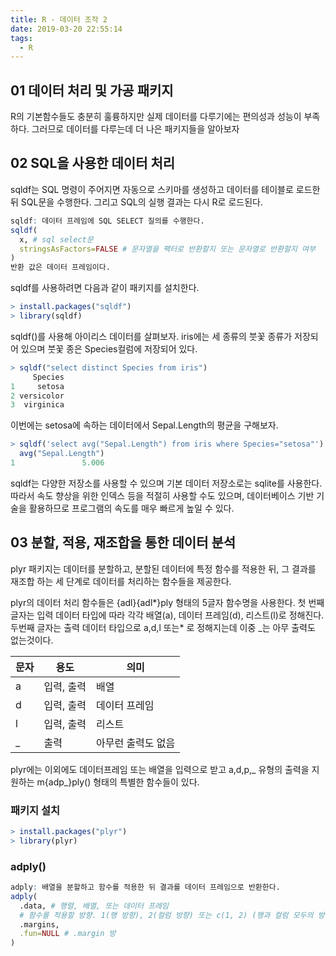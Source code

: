 ```yaml
---
title: R - 데이터 조작 2
date: 2019-03-20 22:55:14
tags:
  - R
---
```


## 01 데이터 처리 및 가공 패키지

R의 기본함수들도 충분히 훌륭하지만 실제 데이터를 다루기에는 편의성과 성능이 부족하다. 그러므로 데이터를 다루는데 더 나은 패키지들을 알아보자

## 02 SQL을 사용한 데이터 처리

sqldf는 SQL 명령이 주어지면 자동으로 스키마를 생성하고 데이터를 테이블로 로드한 뒤 SQL문을 수행한다. 그리고 SQL의 실행 결과는 다시 R로 로드된다.

```R
sqldf: 데이터 프레임에 SQL SELECT 질의를 수행한다.
sqldf(
  x, # sql select문
  stringsAsFactors=FALSE # 문자열을 팩터로 반환할지 또는 문자열로 반환할지 여부
)
반환 값은 데이터 프레임이다.
```

sqldf를 사용하려면 다음과 같이 패키지를 설치한다.

```R
> install.packages("sqldf")
> library(sqldf)
```

sqldf()를 사용해 아이리스 데이터를 살펴보자. iris에는 세 종류의 붓꽃 종류가 저장되어 있으며 붓꽃 종은 Species컬럼에 저장되어 있다.

```r
> sqldf("select distinct Species from iris")
     Species
1     setosa
2 versicolor
3  virginica
```

이번에는 setosa에 속하는 데이터에서 Sepal.Length의 평균을 구해보자.

```r
> sqldf('select avg("Sepal.Length") from iris where Species="setosa"')
  avg("Sepal.Length")
1               5.006
```

sqldf는 다양한 저장소를 사용할 수 있으며 기본 데이터 저장소로는 sqlite를 사용한다. 따라서 속도 향상을 위한 인덱스 등을 적절히 사용할 수도 있으며, 데이터베이스 기반 기술을 활용하므로 프로그램의 속도를 매우 빠르게 높일 수 있다.

## 03 분할, 적용, 재조합을 통한 데이터 분석

plyr 패키지는 데이터를 분할하고, 분할된 데이터에 특정 함수를 적용한 뒤, 그 결과를 재조합 하는 세 단계로 데이터를 처리하는 함수들을 제공한다.

plyr의 데이터 처리 함수들은 {adl}{adl*}ply 형태의 5글자 함수명을 사용한다. 첫 번째 글자는 입력 데이터 타입에 따라 각각 배열(a), 데이터 프레임(d), 리스트(l)로 정해진다. 두번째 글자는 출력 데이터 타입으로 a,d,l 또는* 로 정해지는데 이중 \_는 아무 출력도 없는것이다.

| 문자 | 용도       | 의미               |
| ---- | ---------- | ------------------ |
| a    | 입력, 출력 | 배열               |
| d    | 입력, 출력 | 데이터 프레임      |
| l    | 입력, 출력 | 리스트             |
| \_   | 출력       | 아무런 출력도 없음 |

plyr에는 이외에도 데이터프레임 또는 배열을 입력으로 받고 a,d,p,_ 유형의 출력을 지원하는 m{adp_}ply() 형태의 특별한 함수들이 있다.

### 패키지 설치

```r
> install.packages("plyr")
> library(plyr)
```

### adply()

```r
adply: 배열을 분할하고 함수를 적용한 뒤 결과를 데이터 프레임으로 반환한다.
adply(
  .data, # 행렬, 배열, 또는 데이터 프레임
  # 함수를 적용할 방향. 1(행 방향), 2(컬럼 방향) 또는 c(1, 2) (행과 컬럼 모두의 방향을 지정할 수 있다.)
  .margins,
  .fun=NULL # .margin 방
)
```
